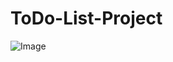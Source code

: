 # ToDo-List-Project
![Image](https://github.com/user-attachments/assets/af0d71a2-3793-496a-9ccf-60827afc7443)
